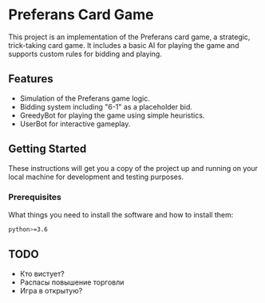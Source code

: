 # Preferans Card Game

This project is an implementation of the Preferans card game, a strategic, trick-taking card game. It includes a basic AI for playing the game and supports custom rules for bidding and playing.

## Features

- Simulation of the Preferans game logic.
- Bidding system including "6-1" as a placeholder bid.
- GreedyBot for playing the game using simple heuristics.
- UserBot for interactive gameplay.

## Getting Started

These instructions will get you a copy of the project up and running on your local machine for development and testing purposes.

### Prerequisites

What things you need to install the software and how to install them:

```bash
python>=3.6
```

## TODO
- Кто вистует?
- Распасы повышение торговли
- Игра в открытую?